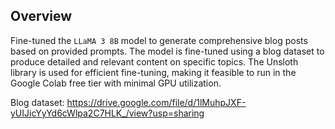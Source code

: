 ## Overview
Fine-tuned the `LLaMA 3 8B` model to generate comprehensive blog posts based on provided prompts. The model is fine-tuned using a blog dataset to produce detailed and relevant content on specific topics. The Unsloth library is used for efficient fine-tuning, making it feasible to run in the Google Colab free tier with minimal GPU utilization.

Blog dataset: https://drive.google.com/file/d/1lMuhpJXF-yUIJicYyYd6cWlpa2C7HLK_/view?usp=sharing
